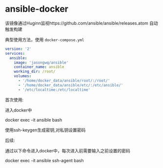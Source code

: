 # ansible-docker
该镜像通过Huginn监视https://github.com/ansible/ansible/releases.atom 自动触发构建

典型使用方法，使用 ```docker-compose.yml```
``` docker-compose.yml
version: '2'
services:
  ansible:
    image: 'jasongwq/ansible'
    container_name: ansible
    working_dir: /root/
    volumes:
      - '/home/docker_data/ansible/root/:/root/'
      - '/home/docker_data/ansible/etc/:/etc/ansible/'
      - '/etc/localtime:/etc/localtime'
```

首次使用:

进入docker中

docker exec -it ansible bash

使用ssh-keygen生成密钥,对私钥设置密码

后续:

通过以下命令进入docker中，每次进入前需要输入之前设置的密码

docker exec -it ansible ssh-agent bash
